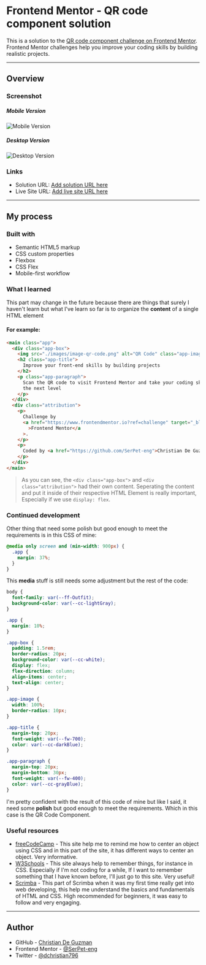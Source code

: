# Frontend Mentor - QR code component solution

This is a solution to the [QR code component challenge on Frontend Mentor](https://www.frontendmentor.io/challenges/qr-code-component-iux_sIO_H). Frontend Mentor challenges help you improve your coding skills by building realistic projects.

---

## Overview

### Screenshot

##### Mobile Version

![Mobile Version](./screenshots/Screen%20Shot%202023-11-07%20at%2020.28.27.png)

##### Desktop Version

![Desktop Version](./screenshots/FireShot%20Capture%20003%20-%20Frontend%20Mentor%20-%20QR%20code%20component%20-%20127.0.0.1.png)

### Links

- Solution URL: [Add solution URL here](https://your-solution-url.com)
- Live Site URL: [Add live site URL here](https://your-live-site-url.com)

---

## My process

### Built with

- Semantic HTML5 markup
- CSS custom properties
- Flexbox
- CSS Flex
- Mobile-first workflow

### What I learned

This part may change in the future because there are things that surely I haven't learn but what I've learn so far is to organize the **content** of a single HTML element

#### For example:

```html
<main class="app">
  <div class="app-box">
    <img src="./images/image-qr-code.png" alt="QR Code" class="app-image" />
    <h2 class="app-title">
      Improve your front-end skills by building projects
    </h2>
    <p class="app-paragraph">
      Scan the QR code to visit Frontend Mentor and take your coding skills to
      the next level
    </p>
  </div>
  <div class="attribution">
    <p>
      Challenge by
      <a href="https://www.frontendmentor.io?ref=challenge" target="_blank"
        >Frontend Mentor</a
      >.
    </p>
    <p>
      Coded by <a href="https://github.com/SerPet-eng">Christian De Guzman</a>.
    </p>
  </div>
</main>
```

> As you can see, the `<div class="app-box">` and `<div class="attribution">` had their own content.
> Seperating the content and put it inside of their respective HTML Element is really important,
> Especially if we use `display: flex`.

### Continued development

Other thing that need some polish but good enough to meet the requirements is in this CSS of mine:

```css
@media only screen and (min-width: 900px) {
  .app {
    margin: 37%;
  }
}
```

This **media** stuff is still needs some adjustment but the rest of the code:

```css
body {
  font-family: var(--ff-Outfit);
  background-color: var(--cc-lightGray);
}

.app {
  margin: 10%;
}

.app-box {
  padding: 1.5rem;
  border-radius: 20px;
  background-color: var(--cc-white);
  display: flex;
  flex-direction: column;
  align-items: center;
  text-align: center;
}

.app-image {
  width: 100%;
  border-radius: 10px;
}

.app-title {
  margin-top: 20px;
  font-weight: var(--fw-700);
  color: var(--cc-darkBlue);
}

.app-paragraph {
  margin-top: 20px;
  margin-bottom: 30px;
  font-weight: var(--fw-400);
  color: var(--cc-grayBlue);
}
```

I'm pretty confident with the result of this code of mine but like I said, it need some **polish** but good enough to meet the requirements. Which in this case is the QR Code Component.

### Useful resources

- [freeCodeCamp](https://www.freecodecamp.org/news/how-to-center-anything-with-css-align-a-div-text-and-more/) - This site help me to remind me how to center an object using CSS and in this part of the site, it has different ways to center an object. Very informative.
- [W3Schools](https://www.w3schools.com/) - This site always help to remember things, for instance in CSS. Especially if I'm not coding for a while, If I want to remember something that I have known before, I'll just go to this site. Very useful!
- [Scrimba](https://scrimba.com/learn/htmlandcss/) - This part of Scrimba when it was my first time really get into web developing, this help me understand the basics and fundamentals of HTML and CSS. High recommended for beginners, it was easy to follow and very engaging.

---

## Author

- GitHub - [Christian De Guzman](https://github.com/SerPet-eng)
- Frontend Mentor - [@SerPet-eng](https://www.frontendmentor.io/profile/SerPet-eng)
- Twitter - [@dchristian796](https://twitter.com/dchristian796)
